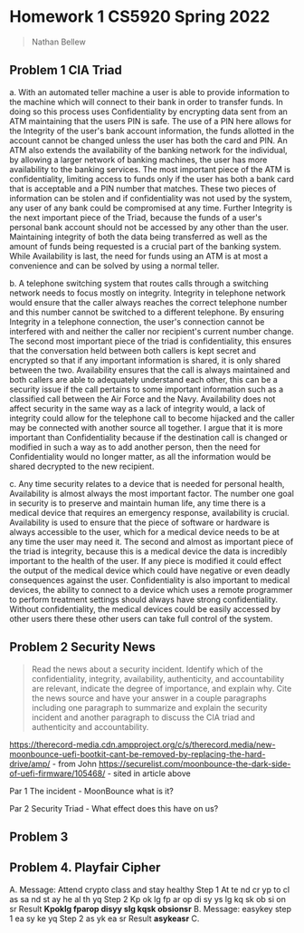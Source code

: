 # Homework 1 CS5920 Spring 2022

> Nathan Bellew

## Problem 1 CIA Triad

a. With an automated teller machine a user is able to provide information to the machine which will connect to their bank in order to transfer funds. In doing so this process uses Confidentiality by encrypting data sent from an ATM maintaining that the users PIN is safe. The use of a PIN here allows for the Integrity of the user's bank account information, the funds allotted in the account cannot be changed unless the user has both the card and PIN. An ATM also extends the availability of the banking network for the individual, by allowing a larger network of banking machines, the user has more availability to the banking services. The most important piece of the ATM is confidentiality, limiting access to funds only if the user has both a bank card that is acceptable and a PIN number that matches. These two pieces of information can be stolen and if confidentiality was not used by the system, any user of any bank could be compromised at any time. Further Integrity is the next important piece of the Triad, because the funds of a user's personal bank account should not be accessed by any other than the user. Maintaining integrity of both the data being transferred as well as the amount of funds being requested is a crucial part of the banking system. While Availability is last, the need for funds using an ATM is at most a convenience and can be solved by using a normal teller.

b. A telephone switching system that routes calls through a switching network needs to focus mostly on integrity. Integrity in telephone network would ensure that the caller always reaches the correct telephone number and this number cannot be switched to a different telephone. By ensuring Integrity in a telephone connection, the user's connection cannot be interfered with and neither the caller nor recipient's current number change. The second most important piece of the triad is confidentiality, this ensures that the conversation held between both callers is kept secret and encrypted so that if any important information is shared, it is only shared between the two. Availability ensures that the call is always maintained and both callers are able to adequately understand each other, this can be a security issue if the call pertains to some important information such as a classified call between the Air Force and the Navy. Availability does not affect security in the same way as a lack of integrity would, a lack of integrity could allow for the telephone call to become hijacked and the caller may be connected with another source all together. I argue that it is more important than Confidentiality because if the destination call is changed or modified in such a way as to add another person, then the need for Confidentiality would no longer matter, as all the information would be shared decrypted to the new recipient.

c. Any time security relates to a device that is needed for personal health, Availability is almost always the most important factor. The number one goal in security is to preserve and maintain human life, any time there is a medical device that requires an emergency response, availability is crucial. Availability is used to ensure that the piece of software or hardware is always accessible to the user, which for a medical device needs to be at any time the user may need it. The second and almost as important piece of the triad is integrity, because this is a medical device the data is incredibly important to the health of the user. If any piece is modified it could effect the output of the medical device which could have negative or even deadly consequences against the user. Confidentiality is also important to medical devices, the ability to connect to a device which uses a remote programmer to perform treatment settings should always have strong confidentiality. Without confidentiality, the medical devices could be easily accessed by other users there these other users can take full control of the system.

## Problem 2 Security News

> Read the news about a security incident. Identify which of the confidentiality, integrity, availability, authenticity, and accountability are relevant, indicate the degree of importance, and explain why. Cite the news source and have your answer in a couple paragraphs including one paragraph to summarize and explain the security incident and another paragraph to discuss the CIA triad and authenticity and accountability.

https://therecord-media.cdn.ampproject.org/c/s/therecord.media/new-moonbounce-uefi-bootkit-cant-be-removed-by-replacing-the-hard-drive/amp/ - from John 
https://securelist.com/moonbounce-the-dark-side-of-uefi-firmware/105468/ - sited in article above


Par 1 The incident - MoonBounce what is it?

Par 2 Security Triad - What effect does this have on us?

## Problem 3

## Problem 4. Playfair Cipher
A. 
    Message: 
    Attend crypto class and stay healthy
    Step 1 
        At te nd cr yp to cl as sa nd st ay he al th yq
    Step 2
        Kp ok lg fp ar op di sy ys lg kq sk ob si on sr
    Result
        **Kpoklg fparop disyy slg kqsk obsionsr**
B. 
    Message:
        easykey
    step 1
        ea sy ke yq
    Step 2
        as yk ea sr
    Result
        **asykeasr**
C. 
    